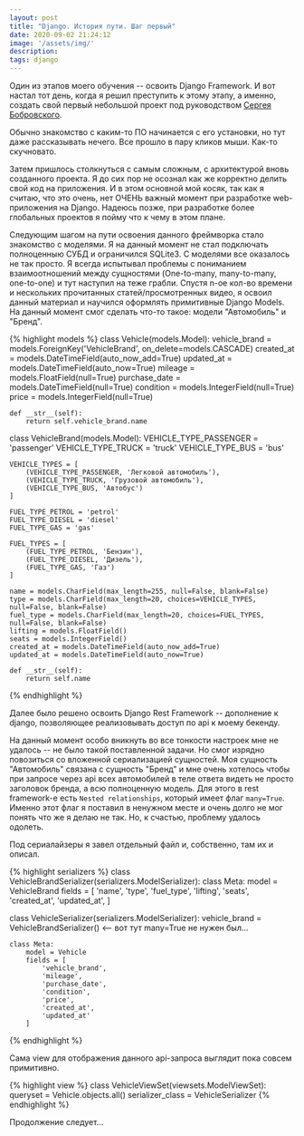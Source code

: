 ```yaml
---
layout: post
title: "Django. История пути. Шаг первый"
date: 2020-09-02 21:24:12
image: '/assets/img/'
description:
tags: django
---
```


Один из этапов моего обучения -- освоить Django Framework. И вот настал тот день, когда я решил преступить к этому этапу, а именно, создать свой первый небольшой проект под руководством [Сергея Бобровского](https://vk.com/lambda_brain).

Обычно знакомство с каким-то ПО начинается с его установки, но тут даже рассказывать нечего. Все прошло в пару кликов мыши. Как-то скучновато.

Затем пришлось столкнуться с самым сложным, с архитектурой вновь созданного проекта. Я до сих пор не осознал как же корректно делить свой код на приложения. И в этом основной мой косяк, так как я считаю, что это очень, нет ОЧЕНЬ важный момент при разработке web-приложения на Django. Надеюсь позже, при разработке более глобальных проектов я пойму что к чему в этом плане.

Следующим шагом на пути освоения данного фреймворка стало знакомство с моделями. Я на данный момент не стал подключать полноценныю СУБД и ограничился SQLite3. С моделями все оказалось не так просто. Я всегда испытывал проблемы с пониманием взаимоотношений между сущностями (One-to-many, many-to-many, one-to-one) и тут наступил на теже грабли. Спустя n-ое кол-во времени и нескольких прочитанных статей/просмотренных видео, я освоил данный материал и научился оформлять примитивные Django Models. На данный момент смог сделать что-то такое: модели "Автомобиль" и "Бренд".

{% highlight models %}
class Vehicle(models.Model):
    vehicle_brand = models.ForeignKey('VehicleBrand', on_delete=models.CASCADE)
    created_at = models.DateTimeField(auto_now_add=True)
    updated_at = models.DateTimeField(auto_now=True)
    mileage = models.FloatField(null=True)
    purchase_date = models.DateTimeField(null=True)
    condition = models.IntegerField(null=True)
    price = models.IntegerField(null=True)

    def __str__(self):
        return self.vehicle_brand.name

class VehicleBrand(models.Model):
    VEHICLE_TYPE_PASSENGER = 'passenger'
    VEHICLE_TYPE_TRUCK = 'truck'
    VEHICLE_TYPE_BUS = 'bus'

    VEHICLE_TYPES = [
        (VEHICLE_TYPE_PASSENGER, 'Легковой автомобиль'),
        (VEHICLE_TYPE_TRUCK, 'Грузовой автомобиль'),
        (VEHICLE_TYPE_BUS, 'Автобус')
    ]

    FUEL_TYPE_PETROL = 'petrol'
    FUEL_TYPE_DIESEL = 'diesel'
    FUEL_TYPE_GAS = 'gas'

    FUEL_TYPES = [
        (FUEL_TYPE_PETROL, 'Бензин'),
        (FUEL_TYPE_DIESEL, 'Дизель'),
        (FUEL_TYPE_GAS, 'Газ')
    ]

    name = models.CharField(max_length=255, null=False, blank=False)
    type = models.CharField(max_length=20, choices=VEHICLE_TYPES, null=False, blank=False)
    fuel_type = models.CharField(max_length=20, choices=FUEL_TYPES, null=False, blank=False)
    lifting = models.FloatField()
    seats = models.IntegerField()
    created_at = models.DateTimeField(auto_now_add=True)
    updated_at = models.DateTimeField(auto_now=True)

    def __str__(self):
        return self.name
{% endhighlight %}

Далее было решено освоить Django Rest Framework -- дополнение к django, позволяющее реализовывать доступ по api к моему бекенду. 

На данный момент особо вникнуть во все тонкости настроек мне не удалось -- не было такой поставленной задачи. Но смог изрядно повозиться со вложенной сериализацией сущностей. Моя сущность "Автомобиль" связана с сущность "Бренд" и мне очень хотелось чтобы при запросе через api всех автомобилей в теле ответа видеть не просто заголовок бренда, а всю полноценную модель. Для этого в rest framework-e есть `Nested relationships`, который имеет флаг `many=True`. Именно этот флаг я поставил в ненужном месте и очень долго не мог понять что же я делаю не так. Но, к счастью, проблему удалось одолеть. 

Под сериалайзеры я завел отдельный файл и, собственно, там их и описал.

{% highlight serializers %}
class VehicleBrandSerializer(serializers.ModelSerializer):
    class Meta:
        model = VehicleBrand
        fields = [
            'name',
            'type',
            'fuel_type',
            'lifting',
            'seats',
            'created_at',
            'updated_at',
        ]

class VehicleSerializer(serializers.ModelSerializer):
    vehicle_brand = VehicleBrandSerializer() <-- вот тут many=True не нужен был...

    class Meta:
        model = Vehicle
        fields = [
            'vehicle_brand',
            'mileage',
            'purchase_date',
            'condition',
            'price',
            'created_at',
            'updated_at'
        ]

{% endhighlight %}

Сама view для отображения данного api-запроса выглядит пока совсем примитивно. 

{% highlight view %}
class VehicleViewSet(viewsets.ModelViewSet):
    queryset = Vehicle.objects.all()
    serializer_class = VehicleSerializer
{% endhighlight %}


Продолжение следует...